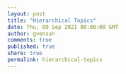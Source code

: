 ```yaml
---
layout: post
title: "Hierarchical Topics"
date: Thu, 09 Sep 2021 00:00:00 GMT
author: gvensan
comments: true
published: true
share: true
permalink: hierarchical-topics
---
```

